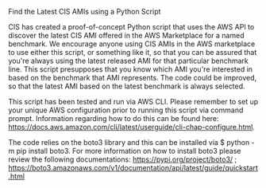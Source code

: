 Find the Latest CIS AMIs using a Python Script

CIS has created a proof-of-concept Python script that uses the AWS API to discover the latest CIS AMI offered in the AWS Marketplace for a named benchmark. 
We encourage anyone using CIS AMIs in the AWS marketplace to use either this script, or something like it, so that you can be assured that you're always using the latest released AMI for that particular benchmark line.
This script presupposes that you know which AMI you're interested in based on the benchmark that AMI represents. The code could be improved, so that the latest AMI based on the latest benchmark is always selected.

This script has been tested and run via AWS CLI. Please remember to set up your unique AWS configuration prior to running this script via command prompt. Information regarding how to do this can be found here: https://docs.aws.amazon.com/cli/latest/userguide/cli-chap-configure.html.

The code relies on the boto3 library and this can be installed via $ python -m pip install boto3.
For more information on how to install boto3 please review the following documentations: https://pypi.org/project/boto3/ ; https://boto3.amazonaws.com/v1/documentation/api/latest/guide/quickstart.html
